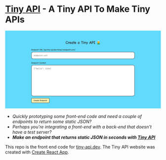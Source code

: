 # [Tiny API](https://tiny-api.dev) - A Tiny API To Make Tiny APIs
![Website Preview](https://github.com/cameronhh/tiny-api/blob/master/.github/repo-image.png)

- *Quickly prototyping some front-end code and need a couple of endpoints to return some static JSON?*
- *Perhaps you're integrating a front-end with a back-end that doesn't have a test server?*
- ***Make an endpoint that returns static JSON in seconds with [Tiny API](https://tiny-api.dev)***


This repo is the front end code for [tiny-api.dev](https://tiny-api.dev). The Tiny API website was created with [Create React App](https://github.com/facebook/create-react-app).
<!-- The code for the server can be found [here](https://github.com/cameronhh/tiny-api). It's not a public repo yet! -->
